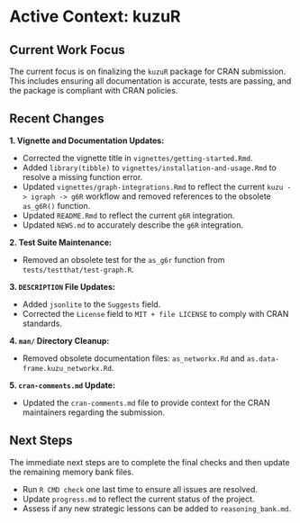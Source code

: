 # Active Context: kuzuR

## Current Work Focus

The current focus is on finalizing the `kuzuR` package for CRAN submission. This includes ensuring all documentation is accurate, tests are passing, and the package is compliant with CRAN policies.

## Recent Changes

**1. Vignette and Documentation Updates:**
-   Corrected the vignette title in `vignettes/getting-started.Rmd`.
-   Added `library(tibble)` to `vignettes/installation-and-usage.Rmd` to resolve a missing function error.
-   Updated `vignettes/graph-integrations.Rmd` to reflect the current `kuzu -> igraph -> g6R` workflow and removed references to the obsolete `as_g6R()` function.
-   Updated `README.Rmd` to reflect the current `g6R` integration.
-   Updated `NEWS.md` to accurately describe the `g6R` integration.

**2. Test Suite Maintenance:**
-   Removed an obsolete test for the `as_g6r` function from `tests/testthat/test-graph.R`.

**3. `DESCRIPTION` File Updates:**
-   Added `jsonlite` to the `Suggests` field.
-   Corrected the `License` field to `MIT + file LICENSE` to comply with CRAN standards.

**4. `man/` Directory Cleanup:**
-   Removed obsolete documentation files: `as_networkx.Rd` and `as.data-frame.kuzu_networkx.Rd`.

**5. `cran-comments.md` Update:**
-   Updated the `cran-comments.md` file to provide context for the CRAN maintainers regarding the submission.

## Next Steps

The immediate next steps are to complete the final checks and then update the remaining memory bank files.

-   Run `R CMD check` one last time to ensure all issues are resolved.
-   Update `progress.md` to reflect the current status of the project.
-   Assess if any new strategic lessons can be added to `reasoning_bank.md`.

